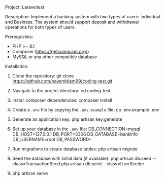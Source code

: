 Project: Laraveltest

Description:
Implement a banking system with two types of users: Individual and Business. The system should
support deposit and withdrawal operations for both types of users.

Prerequisites:
- PHP >= 8.1
- Composer (https://getcomposer.org/)
- MySQL or any other compatible database

Installation:
1. Clone the repository:
   git clone https://github.com/nayemislam99/coding-test.git

2. Navigate to the project directory:
   cd coding-test

3. Install composer dependencies:
   composer install

4. Create a `.env` file by copying the `.env.example` file:
   cp .env.example .env

5. Generate an application key:
   php artisan key:generate

6. Set up your database in the `.env` file:
DB_CONNECTION=mysql
DB_HOST=127.0.0.1
DB_PORT=3306
DB_DATABASE=bankinfo
DB_USERNAME=root
DB_PASSWORD=

7. Run migrations to create database tables:
   php artisan migrate

8. Seed the database with initial data (if available):
php artisan db:seed --class=TransactionSeed
php artisan db:seed --class=UserSeeder

9. php artisan serve
